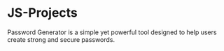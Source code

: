 # JS-Projects
Password Generator is a simple yet powerful tool designed to help users create strong and secure passwords.
